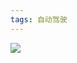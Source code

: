 ```yaml
---
tags: 自动驾驶
---
```


![](http://8.134.51.249/DailyNotes/assets/images/%E8%87%AA%E5%8A%A8%E9%A9%BE%E9%A9%B6%E6%B1%BD%E8%BD%A6%E6%8A%80%E6%9C%AF.jpg)